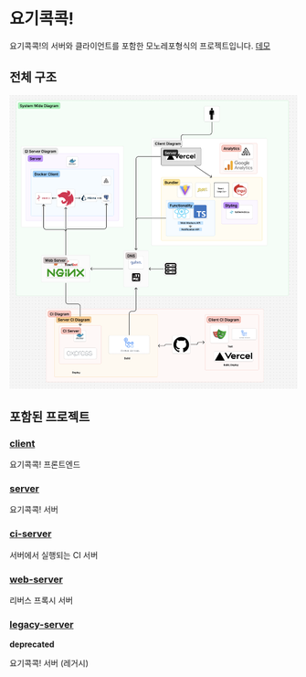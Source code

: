 # 요기콕콕!

요기콕콕!의 서버와 클라이언트를 포함한 모노레포형식의 프로젝트입니다. [데모](https://yogi-poke-demo.vercel.app)

## 전체 구조

![요기콕콕! 전체 구조](./docs/system-wide-diagram.png)

## 포함된 프로젝트

### [client](./client/)

요기콕콕! 프론트엔드

### [server](./server/)

요기콕콕! 서버

### [ci-server](./ci-server/)

서버에서 실행되는 CI 서버

### [web-server](./web-server/)

리버스 프록시 서버

### [legacy-server](./legacy-server/)

**deprecated**

요기콕콕! 서버 (레거시)
